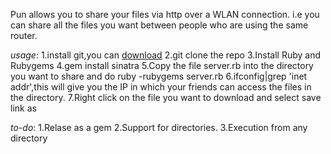 
Pun allows you to share your files via http over a WLAN connection. i.e you can share all the files you want between people who are using the same router.

*usage*:
1.install git,you can [download](http://git-scm.com/downloads)
2.git clone the repo
3.Install Ruby and Rubygems
4.gem install sinatra
5.Copy the file server.rb into the directory you want to share and do ruby -rubygems server.rb
6.ifconfig|grep 'inet addr',this will give you the IP in which your friends can access the files in the directory.
7.Right click on the file you want to download and select save link as


*to-do*:
1.Relase as a gem
2.Support for directories.
3.Execution from any directory


